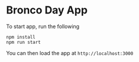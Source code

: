 Bronco Day App
=======================

To start app, run the following

    npm install
    npm run start

You can then load the app at `http://localhost:3000`

